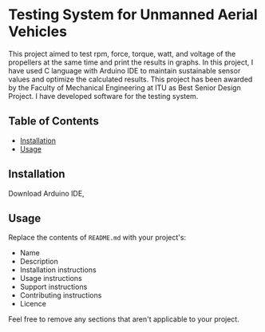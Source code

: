 # Testing System for Unmanned Aerial Vehicles
This project aimed to test rpm, force, torque, watt, and voltage of the propellers at the same time and print the results in graphs. In this project, I have used C language with Arduino IDE to maintain sustainable sensor values and optimize the calculated results. This project has been awarded by the Faculty of Mechanical Engineering at ITU as Best Senior Design Project. I have developed software for the testing system.

## Table of Contents

- [Installation](#installation)
- [Usage](#usage)

## Installation

Download Arduino IDE,


## Usage

Replace the contents of `README.md` with your project's:

- Name
- Description
- Installation instructions
- Usage instructions
- Support instructions
- Contributing instructions
- Licence

Feel free to remove any sections that aren't applicable to your project.
